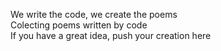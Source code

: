 We write the code, we create the poems  
Colecting poems written by code  
If you have a great idea, push your creation here
